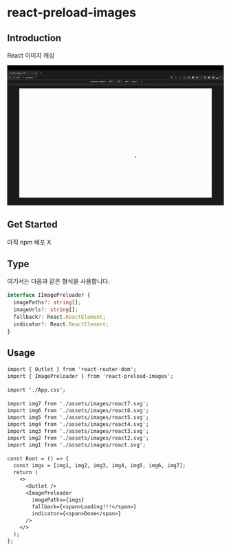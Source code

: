 # react-preload-images

## Introduction

React 이미지 캐싱

![image](./example.gif)

## Get Started

아직 npm 배포 X

## Type

여기서는 다음과 같은 형식을 사용합니다.

```typescript
interface IImagePreloader {
  imagePaths?: string[];
  imageUrls?: string[];
  fallback?: React.ReactElement;
  indicator?: React.ReactElement;
}
```

## Usage

```React
import { Outlet } from 'react-router-dom';
import { ImagePreloader } from 'react-preload-images';

import './App.css';

import img7 from './assets/images/react7.svg';
import img6 from './assets/images/react6.svg';
import img5 from './assets/images/react5.svg';
import img4 from './assets/images/react4.svg';
import img3 from './assets/images/react3.svg';
import img2 from './assets/images/react2.svg';
import img1 from './assets/images/react.svg';

const Root = () => {
  const imgs = [img1, img2, img3, img4, img5, img6, img7];
  return (
    <>
      <Outlet />
      <ImagePreloader
        imagePaths={imgs}
        fallback={<span>Loading!!!</span>}
        indicator={<span>Done</span>}
      />
    </>
  );
};
```
